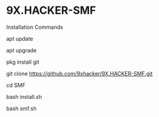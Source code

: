 # 9X.HACKER-SMF


Installation Commands
  
apt update

apt upgrade

pkg install git

git clone https://github.com/9xhacker/9X.HACKER-SMF.git

cd SMF

bash install.sh

bash smf.sh
